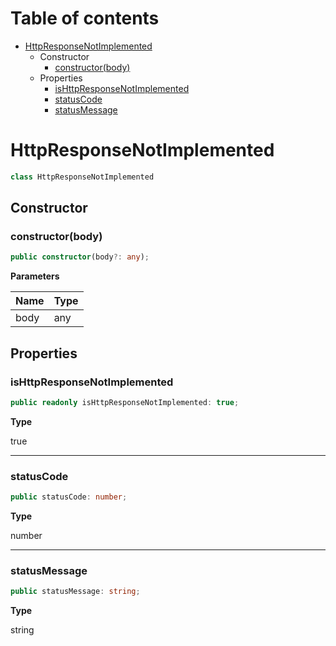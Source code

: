 # Table of contents

* [HttpResponseNotImplemented][ClassDeclaration-17]
    * Constructor
        * [constructor(body)][Constructor-14]
    * Properties
        * [isHttpResponseNotImplemented][PropertyDeclaration-34]
        * [statusCode][PropertyDeclaration-35]
        * [statusMessage][PropertyDeclaration-36]

# HttpResponseNotImplemented

```typescript
class HttpResponseNotImplemented
```
## Constructor

### constructor(body)

```typescript
public constructor(body?: any);
```

**Parameters**

| Name | Type |
| ---- | ---- |
| body | any  |

## Properties

### isHttpResponseNotImplemented

```typescript
public readonly isHttpResponseNotImplemented: true;
```

**Type**

true

----------

### statusCode

```typescript
public statusCode: number;
```

**Type**

number

----------

### statusMessage

```typescript
public statusMessage: string;
```

**Type**

string

[ClassDeclaration-17]: httpresponsenotimplemented.md#httpresponsenotimplemented
[Constructor-14]: httpresponsenotimplemented.md#constructorbody
[PropertyDeclaration-34]: httpresponsenotimplemented.md#ishttpresponsenotimplemented
[PropertyDeclaration-35]: httpresponsenotimplemented.md#statuscode
[PropertyDeclaration-36]: httpresponsenotimplemented.md#statusmessage